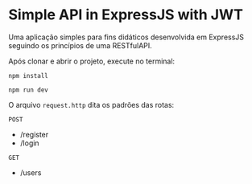 # Simple API in ExpressJS with JWT

Uma aplicação simples para fins didáticos desenvolvida em ExpressJS seguindo os princípios de uma RESTfulAPI.

Após clonar e abrir o projeto, execute no terminal: 

```
npm install
```
```
npm run dev
```

O arquivo `request.http` dita os padrões das rotas:

`POST`
* /register
* /login

`GET`
* /users

